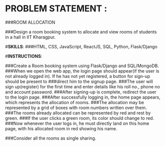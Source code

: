 # **PROBLEM STATEMENT** : 
  ###ROOM ALLOCATION

###Design a room booking system to allocate and view rooms of students in a hall in IIT Kharagpur.

#**SKILLS**:
###HTML, CSS, JavaScript, ReactJS, SQL, Python, Flask/Django

#**INSTRUCTIONS**:

###Create a Room booking system using Flask/Django and SQL/MongoDB.
###When we open the web app, the login page should appear(if the user is not already logged in). If he has not yet registered, a button for sign-up should be present to ###direct him to the signup page.
###The user will sign up(register) for the first time and enter details like his roll no.,  phone no and account password.
###After signing-up is complete, redirect the user to the login page.
###After successfully logging in, the home page appears, which represents the allocation of rooms.
###The allocation may be represented by a grid of boxes with room numbers written over them.
###The rooms already allocated can be represented by red and rest by green.
###If the user clicks a green room, its color should change to red.
###Now whenever the user logs in, he must directly land on this home page, with his allocated room in red showing his name.

###Consider all the rooms as single sharing.
